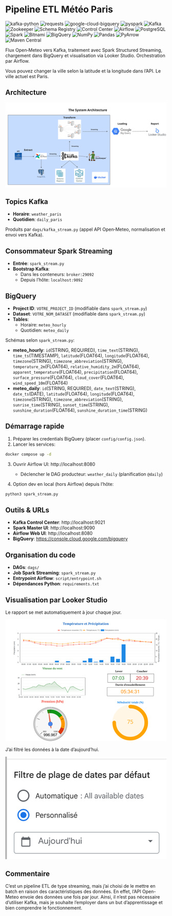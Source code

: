 # Pipeline ETL Météo Paris

![kafka-python](https://img.shields.io/badge/kafka--python-2.0.2-f39c12?logo=apachekafka&logoColor=black)
![requests](https://img.shields.io/badge/requests-2.31.0-27ae60?logo=python&logoColor=yellow)
![google-cloud-bigquery](https://img.shields.io/badge/google--cloud--bigquery-%3E%3D3.10.0-2980b9?logo=googlebigquery&logoColor=orange)
![pyspark](https://img.shields.io/badge/pyspark-3.5.1-d35400?logo=apachespark&logoColor=black)
![Kafka](https://img.shields.io/badge/Kafka-7.4.0-8e44ad?logo=apachekafka&logoColor=yellow)
![Zookeeper](https://img.shields.io/badge/Zookeeper-7.4.0-16a085?logo=apache&logoColor=black)
![Schema Registry](https://img.shields.io/badge/Schema%20Registry-7.4.0-c0392b?logo=confluent&logoColor=blue)
![Control Center](https://img.shields.io/badge/Control%20Center-7.4.0-2c3e50?logo=confluent&logoColor=lime)
![Airflow](https://img.shields.io/badge/Airflow-2.8.2-1abc9c?logo=apacheairflow&logoColor=red)
![PostgreSQL](https://img.shields.io/badge/PostgreSQL-16.0-3498db?logo=postgresql&logoColor=gold)
![Spark](https://img.shields.io/badge/Apache%20Spark-3.5.1-e67e22?logo=apachespark&logoColor=cyan)
![Bitnami](https://img.shields.io/badge/Bitnami-Spark%20Image-34495e?logo=bitnami&logoColor=orange)
![BigQuery](https://img.shields.io/badge/BigQuery-GCP-9b59b6?logo=googlebigquery&logoColor=yellow)
![NumPy](https://img.shields.io/badge/numpy-1.26.0-2ecc71?logo=numpy&logoColor=white)
![Pandas](https://img.shields.io/badge/pandas-2.1.4-1abc9c?logo=pandas&logoColor=black)
![PyArrow](https://img.shields.io/badge/pyarrow-21.0.0-e67e22?logo=apachearrow&logoColor=white)
![Maven Central](https://img.shields.io/maven-central/v/org.apache.spark/spark-sql-kafka-0-10_2.13.svg?label=spark-sql-kafka)


Flux Open‑Meteo vers Kafka, traitement avec Spark Structured Streaming, chargement dans BigQuery et visualisation via Looker Studio. Orchestration par Airflow.

Vous pouvez changer la ville selon la latitude et la longitude dans l’API. Le ville actuel est Paris.
## Architecture
![System Architecture](assets/system.png)

## Topics Kafka
* __Horaire__: `weather_paris`
* __Quotidien__: `daily_paris`

Produits par `dags/kafka_stream.py` (appel API Open‑Meteo, normalisation et envoi vers Kafka).

## Consommateur Spark Streaming
* __Entrée__: `spark_stream.py`
* __Bootstrap Kafka__:
  * Dans les conteneurs: `broker:29092`
  * Depuis l’hôte: `localhost:9092`

## BigQuery
* __Project ID__: `VOTRE_PROJECT_ID` (modifiable dans `spark_stream.py`)
* __Dataset__: `VOTRE_NOM_DATASET` (modifiable dans `spark_stream.py`)
* __Tables__:
  * Horaire: `meteo_hourly`
  * Quotidien: `meteo_daily`

Schémas selon `spark_stream.py`:
* __meteo_hourly__: `id`(STRING, REQUIRED), `time_text`(STRING), `time_ts`(TIMESTAMP), `latitude`(FLOAT64), `longitude`(FLOAT64), `timezone`(STRING), `timezone_abbreviation`(STRING), `temperature_2m`(FLOAT64), `relative_humidity_2m`(FLOAT64), `apparent_temperature`(FLOAT64), `precipitation`(FLOAT64), `surface_pressure`(FLOAT64), `cloud_cover`(FLOAT64), `wind_speed_10m`(FLOAT64)
* __meteo_daily__: `id`(STRING, REQUIRED), `date_text`(STRING), `date_ts`(DATE), `latitude`(FLOAT64), `longitude`(FLOAT64), `timezone`(STRING), `timezone_abbreviation`(STRING), `sunrise_time`(STRING), `sunset_time`(STRING), `sunshine_duration`(FLOAT64), `sunshine_duration_time`(STRING)


## Démarrage rapide
1) Préparer les credentials BigQuery (placer `config/config.json`).
2) Lancer les services:
```bash
docker compose up -d
```
3) Ouvrir Airflow UI: http://localhost:8080
   * Déclencher le DAG producteur: `weather_daily` (planification `@daily`)

4) Option dev en local (hors Airflow) depuis l’hôte:
```bash
python3 spark_stream.py
```

## Outils & URLs
* __Kafka Control Center__: http://localhost:9021
* __Spark Master UI__: http://localhost:9090
* __Airflow Web UI__: http://localhost:8080
* __BigQuery__: https://console.cloud.google.com/bigquery 

## Organisation du code
* __DAGs__: `dags/`
* __Job Spark Streaming__: `spark_stream.py`
* __Entrypoint Airflow__: `script/entrypoint.sh`
* __Dépendances Python__: `requirements.txt`

## Visualisation par Looker Studio
Le rapport se met automatiquement à jour chaque jour. 

![alt text](assets/report.png)

J’ai filtré les données à la date d’aujourd’hui.

![alt text](assets/filtre.png) 

## Commentaire
C’est un pipeline ETL de type streaming, mais j’ai choisi de le mettre en batch en raison des caractéristiques des données. En effet, l’API Open-Meteo envoie des données une fois par jour. Ainsi, il n’est pas nécessaire d’utiliser Kafka, mais je souhaite l’employer dans un but d’apprentissage et bien comprendre le fonctionnement.